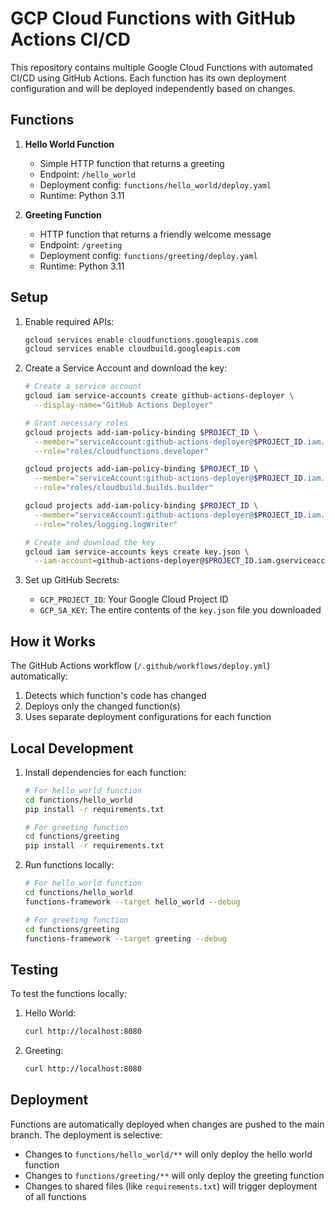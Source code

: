 # GCP Cloud Functions with GitHub Actions CI/CD

This repository contains multiple Google Cloud Functions with automated CI/CD using GitHub Actions. Each function has its own deployment configuration and will be deployed independently based on changes.

## Functions

1. **Hello World Function**
   - Simple HTTP function that returns a greeting
   - Endpoint: `/hello_world`
   - Deployment config: `functions/hello_world/deploy.yaml`
   - Runtime: Python 3.11

2. **Greeting Function**
   - HTTP function that returns a friendly welcome message
   - Endpoint: `/greeting`
   - Deployment config: `functions/greeting/deploy.yaml`
   - Runtime: Python 3.11

## Setup

1. Enable required APIs:
   ```bash
   gcloud services enable cloudfunctions.googleapis.com
   gcloud services enable cloudbuild.googleapis.com
   ```

2. Create a Service Account and download the key:
   ```bash
   # Create a service account
   gcloud iam service-accounts create github-actions-deployer \
     --display-name="GitHub Actions Deployer"

   # Grant necessary roles
   gcloud projects add-iam-policy-binding $PROJECT_ID \
     --member="serviceAccount:github-actions-deployer@$PROJECT_ID.iam.gserviceaccount.com" \
     --role="roles/cloudfunctions.developer"
   
   gcloud projects add-iam-policy-binding $PROJECT_ID \
     --member="serviceAccount:github-actions-deployer@$PROJECT_ID.iam.gserviceaccount.com" \
     --role="roles/cloudbuild.builds.builder"

   gcloud projects add-iam-policy-binding $PROJECT_ID \
     --member="serviceAccount:github-actions-deployer@$PROJECT_ID.iam.gserviceaccount.com" \
     --role="roles/logging.logWriter"

   # Create and download the key
   gcloud iam service-accounts keys create key.json \
     --iam-account=github-actions-deployer@$PROJECT_ID.iam.gserviceaccount.com
   ```

3. Set up GitHub Secrets:
   - `GCP_PROJECT_ID`: Your Google Cloud Project ID
   - `GCP_SA_KEY`: The entire contents of the `key.json` file you downloaded

## How it Works

The GitHub Actions workflow (`/.github/workflows/deploy.yml`) automatically:
1. Detects which function's code has changed
2. Deploys only the changed function(s)
3. Uses separate deployment configurations for each function

## Local Development

1. Install dependencies for each function:
   ```bash
   # For hello_world function
   cd functions/hello_world
   pip install -r requirements.txt

   # For greeting function
   cd functions/greeting
   pip install -r requirements.txt
   ```

2. Run functions locally:
   ```bash
   # For hello_world function
   cd functions/hello_world
   functions-framework --target hello_world --debug

   # For greeting function
   cd functions/greeting
   functions-framework --target greeting --debug
   ```

## Testing

To test the functions locally:

1. Hello World:
   ```bash
   curl http://localhost:8080
   ```

2. Greeting:
   ```bash
   curl http://localhost:8080
   ```

## Deployment

Functions are automatically deployed when changes are pushed to the main branch. The deployment is selective:
- Changes to `functions/hello_world/**` will only deploy the hello world function
- Changes to `functions/greeting/**` will only deploy the greeting function
- Changes to shared files (like `requirements.txt`) will trigger deployment of all functions 